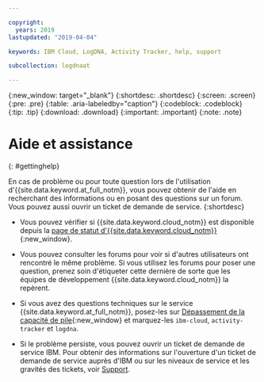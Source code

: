 ```yaml
---

copyright:
  years: 2019
lastupdated: "2019-04-04"

keywords: IBM Cloud, LogDNA, Activity Tracker, help, support

subcollection: logdnaat

---
```


{:new_window: target="_blank"}
{:shortdesc: .shortdesc}
{:screen: .screen}
{:pre: .pre}
{:table: .aria-labeledby="caption"}
{:codeblock: .codeblock}
{:tip: .tip}
{:download: .download}
{:important: .important}
{:note: .note}


# Aide et assistance
{: #gettinghelp}

En cas de problème ou pour toute question lors de l'utilisation d'{{site.data.keyword.at_full_notm}}, vous pouvez obtenir de l'aide en recherchant des informations ou en posant des questions sur un forum. Vous pouvez aussi ouvrir un ticket de demande de service.
{:shortdesc}

* Vous pouvez vérifier si {{site.data.keyword.cloud_notm}} est disponible depuis la [page de statut d'{{site.data.keyword.cloud_notm}}](https://cloud.ibm.com/status?selected=status){:new_window}.

* Vous pouvez consulter les forums pour voir si d'autres utilisateurs ont rencontré le même problème. Si vous utilisez les forums pour poser une question, prenez soin d'étiqueter cette dernière de sorte que les équipes de développement {{site.data.keyword.cloud_notm}} la repèrent.
<!--Insert the appropriate Stack Overflow tag for your service for <service_keyword> in URL and text below:  -->
  * Si vous avez des questions techniques sur le service {{site.data.keyword.at_full_notm}}, posez-les sur [Dépassement de la capacité de pile](https://stackoverflow.com/search?q=ibm-cloud+logdna){:new_window} et marquez-les `ibm-cloud`, `activity-tracker` et `logdna`.

* Si le problème persiste, vous pouvez ouvrir un ticket de demande de service IBM. Pour obtenir des informations sur l'ouverture d'un ticket de demande de service auprès d'IBM ou sur les niveaux de service et les gravités des tickets, voir [Support](/docs/get-support?topic=get-support-getting-customer-support#getting-customer-support).
